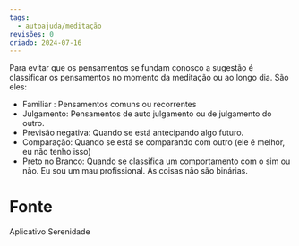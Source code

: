 ```yaml
---
tags:
  - autoajuda/meditação
revisões: 0
criado: 2024-07-16
---
```

Para evitar que os pensamentos se fundam conosco a sugestão é classificar os pensamentos no momento da meditação ou ao longo dia. São eles: 
- Familiar : Pensamentos comuns ou recorrentes
- Julgamento: Pensamentos de auto julgamento ou de julgamento do outro.
- Previsão negativa: Quando se está antecipando algo futuro.
- Comparação: Quando se está se comparando com outro (ele é melhor, eu não tenho isso)
- Preto no Branco: Quando se classifica um comportamento com o sim ou não. Eu sou um mau profissional. As coisas não são binárias. 

# Fonte
Aplicativo Serenidade